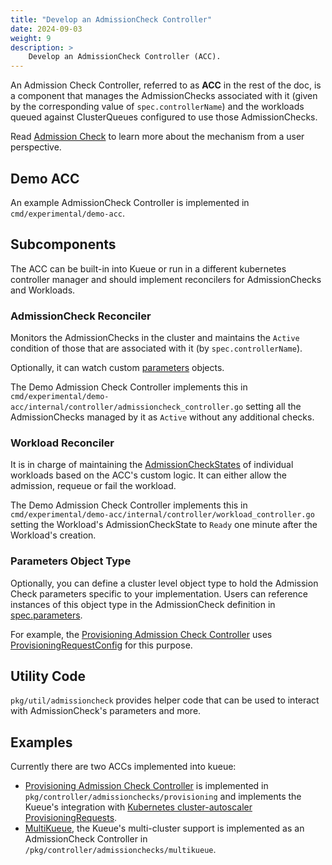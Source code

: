 ```yaml
---
title: "Develop an AdmissionCheck Controller"
date: 2024-09-03
weight: 9
description: >
    Develop an AdmissionCheck Controller (ACC).
---
```


An Admission Check Controller, referred to as **ACC** in the rest of the doc, is a component that manages the AdmissionChecks associated with it (given by the corresponding value of `spec.controllerName`) and the workloads queued against ClusterQueues configured to use those AdmissionChecks.

Read [Admission Check](/docs/concepts/admission_check/) to learn more about the mechanism from a user perspective.

## Demo ACC

An example AdmissionCheck Controller is implemented in `cmd/experimental/demo-acc`.

## Subcomponents

The ACC can be built-in into Kueue or run in a different kubernetes controller manager and should implement reconcilers for AdmissionChecks and Workloads.

### AdmissionCheck Reconciler

Monitors the AdmissionChecks in the cluster and maintains the `Active` condition of those that are associated with it (by `spec.controllerName`). 

Optionally, it can watch custom [parameters](/docs/reference/kueue.v1beta1/#kueue-x-k8s-io-v1beta1-AdmissionCheckParametersReference) objects.

The Demo Admission Check Controller implements this in `cmd/experimental/demo-acc/internal/controller/admissioncheck_controller.go` setting all the AdmissionChecks managed by it as `Active` without any additional checks.

### Workload Reconciler

It is in charge of maintaining the [AdmissionCheckStates](/docs/concepts/admission_check/#admissioncheckstates) of individual workloads
based on the ACC's custom logic. It can either allow the admission, requeue or fail the workload. 

The Demo Admission Check Controller implements this in `cmd/experimental/demo-acc/internal/controller/workload_controller.go` setting the Workload's AdmissionCheckState to `Ready` one minute after the Workload's creation.

### Parameters Object Type
Optionally, you can define a cluster level object type to hold the Admission Check parameters specific to your implementation.
Users can reference instances of this object type in the AdmissionCheck definition in [spec.parameters](/docs/reference/kueue.v1beta1/#kueue-x-k8s-io-v1beta1-AdmissionCheckParametersReference).

For example, the [Provisioning Admission Check Controller](/docs/admission-check-controllers/provisioning/) uses [ProvisioningRequestConfig](/docs/reference/kueue.v1beta1/#kueue-x-k8s-io-v1beta1-ProvisioningRequestConfig) for this purpose.

## Utility Code

`pkg/util/admissioncheck` provides helper code that can be used to interact with AdmissionCheck's parameters and more.

## Examples

Currently there are two ACCs implemented into kueue:

- [Provisioning Admission Check Controller](/docs/admission-check-controllers/provisioning/) is implemented in `pkg/controller/admissionchecks/provisioning` and implements the Kueue's integration with [Kubernetes cluster-autoscaler](https://github.com/kubernetes/autoscaler/tree/master/cluster-autoscaler) [ProvisioningRequests](https://github.com/kubernetes/autoscaler/blob/4872bddce2bcc5b4a5f6a3d569111c11b8a2baf4/cluster-autoscaler/provisioningrequest/apis/autoscaling.x-k8s.io/v1beta1/types.go#L41).
- [MultiKueue](/docs/concepts/multikueue/), the Kueue's multi-cluster support is implemented as an AdmissionCheck Controller in `/pkg/controller/admissionchecks/multikueue`.

